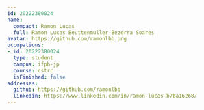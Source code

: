 ```yaml
---
id: 20222380024
name:
  compact: Ramon Lucas
  full: Ramon Lucas Beuttenmuller Bezerra Soares
avatar: https://github.com/ramonlbb.png
occupations:
- id: 20222380024
  type: student
  campus: ifpb-jp
  course: cstrc
  isFinished: false
addresses:
  github: https://github.com/ramonlbb
  linkedin: https://www.linkedin.com/in/ramon-lucas-b7ba16268/
---
```

